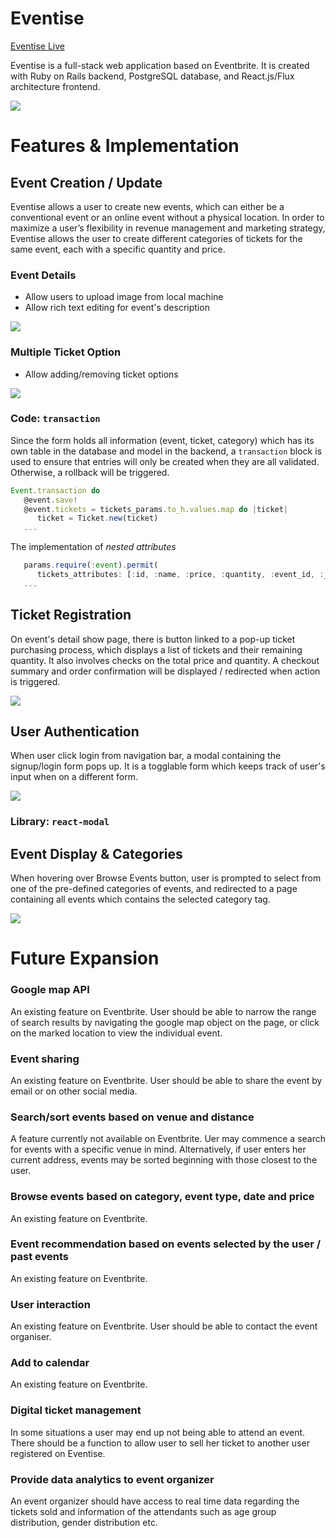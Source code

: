# Eventise

[Eventise Live](https://eventise.herokuapp.com/)

Eventise is a full-stack web application based on Eventbrite. It is created with Ruby on Rails backend, PostgreSQL database, and React.js/Flux architecture frontend.

![](http://s3-us-west-1.amazonaws.com/eventise-dev/events/images/000/000/207/original/%E8%9E%A2%E5%B9%95%E6%88%AA%E5%9C%96_2017-12-01_14.28.43.png)

# Features & Implementation

## Event Creation / Update
 
Eventise allows a user to create new events, which can either be a conventional event or an online event without a physical location. In order to maximize a user’s flexibility in revenue management and marketing strategy, Eventise allows the user to create different categories of tickets for the same event, each with a specific quantity and price.

### Event Details
* Allow users to upload image from local machine
* Allow rich text editing for event's description

![](http://g.recordit.co/DFzUsxlpk1.gif)

### Multiple Ticket Option
* Allow adding/removing ticket options

![](http://g.recordit.co/ps3ok8WM5p.gif)

### Code: `transaction`
Since the form holds all information (event, ticket, category) which has its own table in the database and model in the backend, a `transaction` block is used to ensure that entries will only be created when they are all validated. Otherwise, a rollback will be triggered.

```javascript
Event.transaction do
   @event.save!
   @event.tickets = tickets_params.to_h.values.map do |ticket|
      ticket = Ticket.new(ticket)
   ...
```
The implementation of _nested attributes_

```javascript
   params.require(:event).permit(
      tickets_attributes: [:id, :name, :price, :quantity, :event_id, :_destroy]
   ...
```

## Ticket Registration

On event's detail show page, there is button linked to a pop-up ticket purchasing process, which displays a list of tickets and their remaining quantity. It also involves checks on the total price and quantity. A checkout summary and order confirmation will be displayed / redirected when action is triggered.

![](http://g.recordit.co/v5mNPmRFXQ.gif)

## User Authentication

When user click login from navigation bar, a modal containing the signup/login form pops up. It is a togglable form which keeps track of user's input when on a different form.

![](http://g.recordit.co/WIc1PqyP74.gif)

### Library: `react-modal `

## Event Display & Categories

When hovering over Browse Events button, user is prompted to select from one of the pre-defined categories of events, and redirected to a page containing all events which contains the selected category tag.

![](http://s3-us-west-1.amazonaws.com/eventise-dev/events/images/000/000/047/original/%E8%9E%A2%E5%B9%95%E6%88%AA%E5%9C%96_2017-12-01_14.41.34.png)

# Future Expansion
 
### Google map API
An existing feature on Eventbrite. User should be able to narrow the range of search results by navigating the google map object on the page, or click on the marked location to view the individual event.
### Event sharing
An existing feature on Eventbrite. User should be able to share the event by email or on other social media.
### Search/sort events based on venue and distance
A feature currently not available on Eventbrite. Uer may commence a search for events with a specific venue in mind. Alternatively, if user enters her current address, events may be sorted beginning with those closest to the user.
### Browse events based on category, event type, date and price
An existing feature on Eventbrite.
### Event recommendation based on events selected by the user / past events
An existing feature on Eventbrite.
### User interaction
An existing feature on Eventbrite. User should be able to contact the event organiser.
### Add to calendar
An existing feature on Eventbrite.
### Digital ticket management
In some situations a user may end up not being able to attend an event. There should be a function to allow user to sell her ticket to another user registered on Eventise.
### Provide data analytics to event organizer
An event organizer should have access to real time data regarding the tickets sold and information of the attendants such as age group distribution, gender distribution etc.
